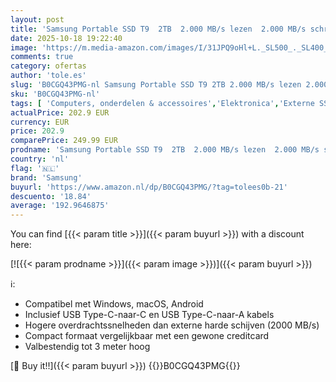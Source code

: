 ```yaml
---
layout: post
title: 'Samsung Portable SSD T9  2TB  2.000 MB/s lezen  2.000 MB/s schrijven  USB 3.2 Gen.2x2  externe harde schijf voor professionele gebruikers  compatibel met Mac  PC  Android en 12K camera s  MU-PG2T0B/EU'
date: 2025-10-18 19:22:40
image: 'https://m.media-amazon.com/images/I/31JPQ9oHl+L._SL500_._SL400_.jpg'
comments: true
category: ofertas
author: 'tole.es'
slug: 'B0CGQ43PMG-nl Samsung Portable SSD T9 2TB 2.000 MB/s lezen 2.000 MB/s...'
sku: 'B0CGQ43PMG-nl'
tags: [ 'Computers, onderdelen & accessoires','Elektronica','Externe SSDs','Externe apparaten & dataopslag','Gegevensopslag','samsung','🇳🇱', ]
actualPrice: 202.9 EUR
currency: EUR
price: 202.9
comparePrice: 249.99 EUR
prodname: 'Samsung Portable SSD T9  2TB  2.000 MB/s lezen  2.000 MB/s schrijven  USB 3.2 Gen.2x2  externe harde schijf voor professionele gebruikers  compatibel met Mac  PC  Android en 12K camera s  MU-PG2T0B/EU'
country: 'nl'
flag: '🇳🇱'
brand: 'Samsung'
buyurl: 'https://www.amazon.nl/dp/B0CGQ43PMG/?tag=tolees0b-21'
descuento: '18.84'
average: '192.9646875'
---
```


You can find [{{< param title >}}]({{< param buyurl >}}) with a discount here:

[![{{< param prodname >}}]({{< param image >}})]({{< param buyurl >}})

ℹ️:

- Compatibel met Windows, macOS, Android
- Inclusief USB Type-C-naar-C en USB Type-C-naar-A kabels
- Hogere overdrachtssnelheden dan externe harde schijven (2000 MB/s)
- Compact formaat vergelijkbaar met een gewone creditcard
- Valbestendig tot 3 meter hoog

[🛒 Buy it!!]({{< param buyurl >}})
{{<world>}}B0CGQ43PMG{{</world>}}
